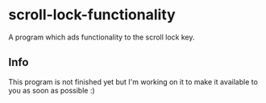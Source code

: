 # scroll-lock-functionality
A program which ads functionality to the scroll lock key.

## Info
This program is not finished yet but I'm working on it to make it available to you as soon as possible :) 

